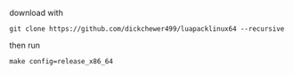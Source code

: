 download with
```
git clone https://github.com/dickchewer499/luapacklinux64 --recursive
```
then run
```
make config=release_x86_64
```
